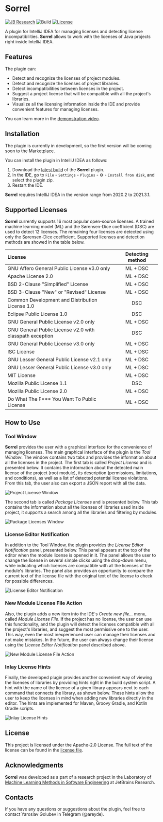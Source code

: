# Sorrel

[![JB Research](https://jb.gg/badges/research-flat-square.svg)](https://research.jetbrains.org/)
![Build](https://github.com/JetBrains-Research/sorrel/workflows/Build/badge.svg)
[![License](https://img.shields.io/badge/License-Apache%202.0-blue.svg)](https://github.com/JetBrains-Research/sorrel/blob/main/LICENSE)

<!-- Plugin description -->
A plugin for IntelliJ IDEA for managing licenses and detecting license incompatibilities. **Sorrel** allows to work with the
licenses of Java projects right inside IntelliJ IDEA.

## Features

The plugin can:

- Detect and recognize the licenses of project modules.
- Detect and recognize the licenses of project libraries.
- Detect incompatibilities between licenses in the project.
- Suggest a project license that will be compatible with all the project's libraries.
- Visualize all the licensing information inside the IDE and provide convenient features for managing licenses.

<!-- Plugin description end -->

You can learn more in the [demonstration video](http://www.youtube.com/watch?v=doUeAwPjcPE).

## Installation

The plugin is currently in development, so the first version will be coming soon to the Marketplace.

You can install the plugin in IntelliJ IDEA as follows:

1. Download
   the [latest build](https://github.com/JetBrains-Research/sorrel/releases/download/v1.0-eap/Sorrel-1.0-eap.zip) of the
   **Sorrel** plugin.
2. In the IDE, go to `File` - `Settings` - `Plugins` - ⚙️ - `Install from disk`, and select the
   plugin zip.
3. Restart the IDE.

**Sorrel** requires IntelliJ IDEA in the version range from 2020.2 to 2021.3.1.

## Supported Licenses

**Sorrel** currently supports 16 most popular open-source licenses. A trained machine learning model (ML) and the
Sørensen-Dice coefficient (DSC)
are used to detect 12 licenses. The remaining four licenses are detected using only the Sørensen-Dice coefficient.
Supported licenses and detection methods are showed in the table below.

| License                                                  | Detecting method |
| :------------------------------------------------------- | :--------------: |
| GNU Affero General Public License v3.0 only              | ML + DSC         |
| Apache License 2.0                                       | ML + DSC         |
| BSD 2-Clause "Simplified" License                        | ML + DSC         |
| BSD 3-Clause "New" or "Revised" License                  | ML + DSC         |
| Common Development and Distribution License 1.0          | DSC              |
| Eclipse Public License 1.0                               | DSC              |
| GNU General Public License v2.0 only                     | ML + DSC         |
| GNU General Public License v2.0 with classpath exception | DSC              |
| GNU General Public License v3.0 only                     | ML + DSC         |
| ISC License                                              | ML + DSC         |
| GNU Lesser General Public License v2.1 only              | ML + DSC         |
| GNU Lesser General Public License v3.0 only              | ML + DSC         |
| MIT License                                              | ML + DSC         |
| Mozilla Public License 1.1                               | DSC              |
| Mozilla Public License 2.0                               | ML + DSC         |
| Do What The F*** You Want To Public License              | ML + DSC         |

## How to Use

### Tool Window

**Sorrel** provides the user with a graphical interface for the convenience of managing licenses. The main graphical
interface of the plugin is the *Tool Window*. The window contains two tabs and provides the information about all the
licenses in the project. The first tab is called *Project License* and is presented below. It contains the information
about the detected main license of the project (root module), its description (permissions, limitations, and conditions), 
as well as a list of detected potential license violations. From this tab, the user also can export a JSON report with
all the data.

![Project License Window](https://github.com/JetBrains-Research/sorrel/raw/main/docs/pictures/ProjectLicenseWindow.png)

The second tab is called *Package Licenses* and is presented below. This tab contains the information about all the
licenses of libraries used inside project, it supports a search among all the libraries and filtering by modules.

![Package Licenses Window](https://github.com/JetBrains-Research/sorrel/raw/main/docs/pictures/PackageLicensesWindow.png)

### License Editor Notification

In addition to the Tool Window, the plugin provides the *License Editor Notification* panel, presented below. This panel
appears at the top of the editor when the module license is opened in it. The panel allows the user to change the
license in several simple clicks using the drop-down menu, while indicating which licenses are compatible with all the
licenses of the module's libraries. The panel also provides an opportunity to compare the current text of the license
file with the original text of the license to check for possible differences.

![License Editor Notification](https://github.com/JetBrains-Research/sorrel/raw/main/docs/pictures/LicenseEditorNotification.png)

### New Module License File Action

Also, the plugin adds a new item into the IDE's *Create new file...* menu, called *Module License File*. If the project
has no license, the user can use this functionality, and the plugin will detect the licenses compatible with all the
project's libraries, and suggest the most permissive one to the user. This way, even the most inexperienced user can
manage their licenses and not make mistakes. In the future, the user can always change their license using the *License
Editor Notification* panel described above.

![New Module License File Action](https://github.com/JetBrains-Research/sorrel/raw/main/docs/pictures/NewModuleLicenseFileAction.png)

### Inlay License Hints

Finally, the developed plugin provides another convenient way of viewing the licenses of libraries by providing hints
right in the build system script. A hint with the name of the license of a given library appears next to each command
that connects the library, as shown below. These hints allow the user to keep the licenses in mind when adding new
libraries directly in the editor. The hints are implemented for Maven, Groovy Gradle, and Kotlin Gradle scripts.

![Inlay License Hints](https://github.com/JetBrains-Research/sorrel/raw/main/docs/gif/InlayLicenseHints.gif)

## License

This project is licensed under the Apache-2.0 License. The full text of the license can be found in
the [license file](https://github.com/JetBrains-Research/sorrel/blob/main/LICENSE).

## Acknowledgments

**Sorrel** was developed as a part of a research project in the Laboratory of [Machine Learning Methods in Software Engineering](https://research.jetbrains.org/groups/ml_methods/) at JetBrains Research.

## Contacts

If you have any questions or suggestions about the plugin, feel free to contact Yaroslav Golubev in Telegram (@areyde).
